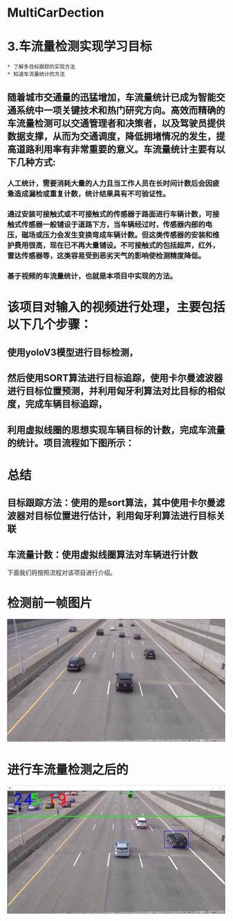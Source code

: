 # MultiCarDection
# 3.车流量检测实现学习目标
	* 了解多目标跟踪的实现方法
	* 知道车流量统计的方法

## 随着城市交通量的迅猛增加，车流量统计已成为智能交通系统中一项关键技术和热门研究方向。高效而精确的车流量检测可以交通管理者和决策者，以及驾驶员提供数据支撑，从而为交通调度，降低拥堵情况的发生，提高道路利用率有非常重要的意义。车流量统计主要有以下几种方式:
### 人工统计，需要消耗大量的人力且当工作人员在长时间计数后会因疲惫造成漏检或重复计数，统计结果具有不可验证性。
### 通过安装可接触式或不可接触式的传感器于路面进行车辆计数，可接触式传感器一般铺设于道路下方，当车辆经过时，传感器内部的电压，磁场或压力会发生变换弯成车辆计数。但这类传感器的安装和维护费用很高，现在已不再大量铺设。不可接触式的包括超声，红外，雷达传感器等，这类容易受到恶劣天气的影响使检测精度降低。
### 基于视频的车流量统计，也就是本项目中实现的方法。

# 该项目对输入的视频进行处理，主要包括以下几个步骤：
## 使用yoloV3模型进行目标检测，
## 然后使用SORT算法进行目标追踪，使用卡尔曼滤波器进行目标位置预测，并利用匈牙利算法对比目标的相似度，完成车辆目标追踪，
## 利用虚拟线圈的思想实现车辆目标的计数，完成车流量的统计。项目流程如下图所示：

# 总结
## 目标跟踪方法：使用的是sort算法，其中使用卡尔曼滤波器对目标位置进行估计，利用匈牙利算法进行目标关联
## 车流量计数：使用虚拟线圈算法对车辆进行计数

下面我们将按照流程对该项目进行介绍。
# 检测前一帧图片
![](images/car1.jpg)
# 进行车流量检测之后的
![](images/Image.png)
